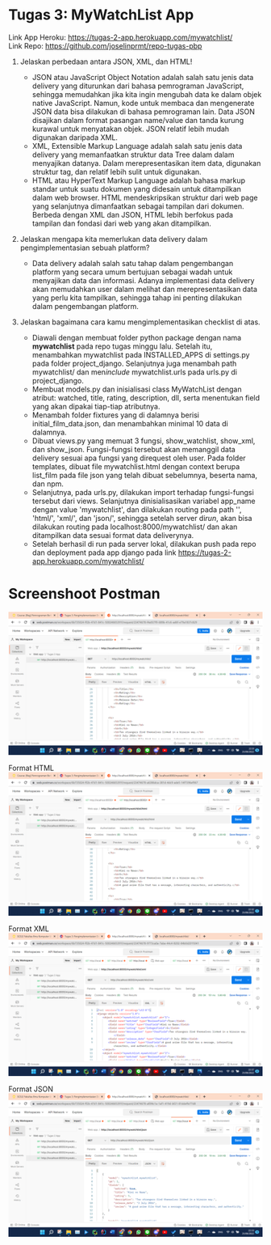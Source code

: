 # Tugas 3: MyWatchList App

Link App Heroku: https://tugas-2-app.herokuapp.com/mywatchlist/  
Link Repo: https://github.com/joselinprmt/repo-tugas-pbp
<br>

1. Jelaskan perbedaan antara JSON, XML, dan HTML!
    * JSON atau JavaScript Object Notation adalah salah satu jenis data delivery yang diturunkan dari bahasa pemrograman 
    JavaScript, sehingga memudahkan jika kita ingin mengubah data ke dalam objek native JavaScript. Namun, kode untuk membaca 
    dan mengenerate JSON data bisa dilakukan di bahasa pemrograman lain. Data JSON disajikan dalam format pasangan name/value
    dan tanda kurung kurawal untuk menyatakan objek. JSON relatif lebih mudah digunakan daripada XML.
    * XML, Extensible Markup Language adalah salah satu jenis data delivery yang memanfaatkan struktur data Tree dalam
    dalam menyajikan datanya. Dalam merepresentasikan item data, digunakan struktur tag, dan relatif lebih sulit untuk
    digunakan.
    * HTML atau  HyperText Markup Language adalah bahasa markup standar untuk suatu dokumen yang didesain untuk ditampilkan 
    dalam web browser. HTML mendeskripsikan struktur dari web page yang selanjutnya dimanfaatkan sebagai tampilan dari 
    dokumen. Berbeda dengan XML dan JSON, HTML lebih berfokus pada tampilan dan fondasi dari web yang akan ditampilkan.  
   

2. Jelaskan mengapa kita memerlukan data delivery dalam pengimplementasian sebuah platform? 
    * Data delivery adalah salah satu tahap dalam pengembangan platform yang secara umum bertujuan sebagai wadah untuk 
    menyajikan data dan informasi. Adanya implementasi data delivery akan memudahkan user dalam melihat dan 
    merepresentasikan data yang perlu kita tampilkan, sehingga tahap ini penting dilakukan dalam pengembangan platform.
    

3. Jelaskan bagaimana cara kamu mengimplementasikan checklist di atas.
    * Diawali dengan membuat folder python package dengan nama **mywatchlist** pada repo tugas minggu lalu. Setelah itu, 
    menambahkan mywatchlist pada INSTALLED_APPS di settings.py pada folder project_django. Selanjutnya juga menambah path
    mywatchlist/ dan men*include* mywatchlist.urls pada urls.py di project_django.
    * Membuat models.py dan inisialisasi class MyWatchList dengan atribut: watched, title, rating, description, dll, serta
    menentukan field yang akan dipakai tiap-tiap atributnya.
    * Menambah folder fixtures yang di dalamnya berisi initial_film_data.json, dan menambahkan minimal 10 data di dalamnya.
    * Dibuat views.py yang memuat 3 fungsi, show_watchlist, show_xml, dan show_json. Fungsi-fungsi tersebut akan memanggil
    data delivery sesuai apa fungsi yang direquest oleh user. Pada folder templates, dibuat file mywatchlist.html dengan 
    context berupa list_film pada file json yang telah dibuat sebelumnya, beserta nama, dan npm. 
    * Selanjutnya, pada urls.py, dilakukan import terhadap fungsi-fungsi tersebut dari views. Selanjutnya dinisialisasikan 
    variabel app_name dengan value 'mywatchlist', dan dilakukan routing pada path '', 'html/', 'xml/', dan 'json/', sehingga
    setelah server di*run*, akan bisa dilakukan routing pada localhost:8000/mywatchlist/ dan akan ditampilkan data sesuai
    format data deliverynya.
    * Setelah berhasil di run pada server lokal, dilakukan push pada repo dan deployment pada app django pada link
    https://tugas-2-app.herokuapp.com/mywatchlist/

# Screenshoot Postman
![Screenshot path watchlist](../static/Tugas-3-Watchlist.png)  

Format HTML
![Screenshot path HTML](../static/Tugas-3-HTML.png)  

Format XML
![Screenshot path XML](../static/Tugas-3-XML.png)  

Format JSON
![Screenshot path JSON](../static/Tugas-3-JSON.png)